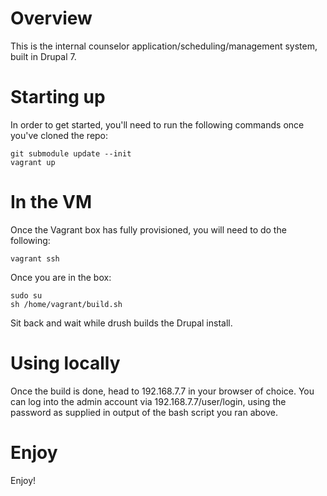 # Overview

This is the internal counselor application/scheduling/management system, built in Drupal 7.

# Starting up

In order to get started, you'll need to run the following commands once you've cloned the repo:

```
git submodule update --init
vagrant up
```

# In the VM

Once the Vagrant box has fully provisioned, you will need to do the following:

```
vagrant ssh
```

Once you are in the box:

```
sudo su
sh /home/vagrant/build.sh
```

Sit back and wait while drush builds the Drupal install.

# Using locally

Once the build is done, head to 192.168.7.7 in your browser of choice.
You can log into the admin account via 192.168.7.7/user/login, using the password as supplied in output of the bash script you ran above.

# Enjoy

Enjoy!
